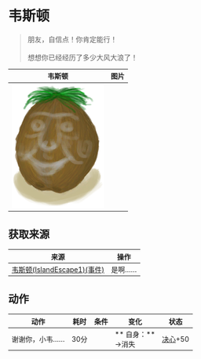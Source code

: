 # 韦斯顿  
> 朋友，自信点！你肯定能行！<br><br>想想你已经经历了多少大风大浪了！  
  
  韦斯顿  |   图片   
 ----  |  ----:   
   |  <img decoding="async" src="Sprite/Weston.png" href="a.md" style="max-width:300px;max-height:300px;">   
  
## 获取来源  
来源  |  操作  
----  |  ----  
[韦斯顿(IslandEscape1)(事件)](Event_WestonIslandEscape1.md)  |  是啊……  
## 动作  
动作  |  耗时  |  条件  |  变化  |  状态  
----  |  ----  |  ----  |  ----  |  ----  
谢谢你，小韦……<br>  |  30分  |    |  ** 自身：**<br>→消失  |  [决心](Determination.md)+50  


<script>document.title="韦斯顿 - 卡牌生存百科 Card Survival Wiki";</script>